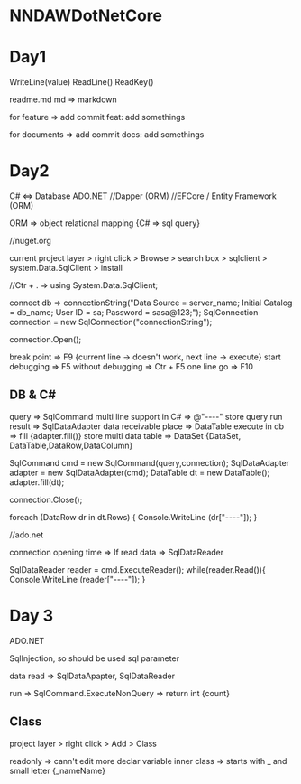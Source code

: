 # NNDAWDotNetCore

Day1
============
WriteLine(value)
ReadLine()
ReadKey()

readme.md
md => markdown

for feature => add commit
feat: add somethings

for documents => add commit
docs: add somethings

Day2
==========
C# <=> Database
ADO.NET
//Dapper (ORM)
//EFCore / Entity Framework (ORM)

ORM => object relational mapping {C# => sql query}

//nuget.org

current project layer > right click > Browse > search box > sqlclient > system.Data.SqlClient > install

//Ctr + . => using System.Data.SqlClient;

connect db => connectionString("Data Source = server_name; Initial Catalog = db_name; User ID = sa; Password = sasa@123;");
SqlConnection connection = new SqlConnection("connectionString");

connection.Open();

break point => F9 {current line -> doesn't work, next line -> execute}
start debugging => F5
without debugging => Ctr + F5
one line go => F10

DB & C#
-------------------
query => SqlCommand
multi line support in C# => @"----"
store query run result => SqlDataAdapter
data receivable place => DataTable
execute in db => fill {adapter.fill()}
store multi data table => DataSet
{DataSet, DataTable,DataRow,DataColumn}

SqlCommand cmd = new SqlCommand(query,connection);
SqlDataAdapter adapter = new SqlDataAdapter(cmd);
DataTable dt = new DataTable();
adapter.fill(dt);

connection.Close();

foreach (DataRow dr in dt.Rows)
{
	Console.WriteLine (dr["----"]);
}

//ado.net

connection opening time => If read data => SqlDataReader

SqlDataReader reader = cmd.ExecuteReader();
while(reader.Read()){
	Console.WriteLine (reader["----"]);
}

Day 3
===========

ADO.NET

SqlInjection, so should be used sql parameter

data read  => SqlDataApapter, SqlDataReader

run => SqlCommand.ExecuteNonQuery => return int {count}

Class 
--------
project layer > right click > Add > Class

readonly => cann't edit more
declar variable inner class => starts with _ and small letter {_nameName}